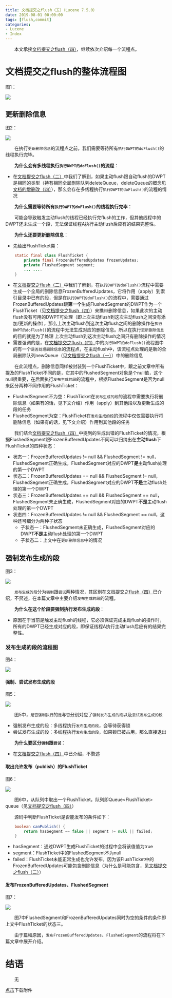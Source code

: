 ```yaml
---
title: 文档提交之flush（五）（Lucene 7.5.0）
date: 2019-08-01 00:00:00
tags: [flush,commit]
categories:
- Lucene
- Index
---
```


&emsp;&emsp;本文承接[文档提交之flush（四）](https://www.amazingkoala.com.cn/Lucene/Index/2019/0730/文档提交之flush（四）)，继续依次介绍每一个流程点。

# 文档提交之flush的整体流程图

图1：

<img src="http://www.amazingkoala.com.cn/uploads/lucene/index/文档提交/文档提交之flush（五）/1.png">

## 更新删除信息

图2：

<img src="http://www.amazingkoala.com.cn/uploads/lucene/index/文档提交/文档提交之flush（五）/2.png">

&emsp;&emsp;在执行`更新删除信息`的流程点之前，我们需要等待所有`执行DWPT的doFlush()`的线程执行完毕。

&emsp;&emsp;**为什么会有多线程执行`执行DWPT的doFlush()`的流程**：

- 在[文档提交之flush（二）](https://www.amazingkoala.com.cn/Lucene/Index/2019/0718/文档提交之flush（二）)中我们了解到，如果主动flush跟自动flush的DWPT是相同的类型（持有相同全局删除队列deleteQueue，deleteQueue的概念见[文档的增删改（四）](https://www.amazingkoala.com.cn/Lucene/Index/2019/0704/文档的增删改（四）)），那么会存在多线程执行`执行DWPT的doFlush()`的流程的情况

&emsp;&emsp;**为什么需要等待所有`执行DWPT的doFlush()`的线程执行完毕**：

&emsp;&emsp;可能会导致触发主动flush的线程已经执行完flush的工作，但其他线程中的DWPT还未生成一个段，无法保证线程A执行主动flush后应有的结果完整性。

&emsp;&emsp;**为什么还要更新删除信息**：

- 先给出FlushTicket类：

```java
    static final class FlushTicket {
        private final FrozenBufferedUpdates frozenUpdates;
        private FlushedSegment segment;
        ... ....
    } 
```

- 在[文档提交之flush（二）](https://www.amazingkoala.com.cn/Lucene/Index/2019/0718/文档提交之flush（二）)中我们了解到，在`执行DWPT的doFlush()`流程中需要生成一个全局的删除信息FrozenBufferedUpdates，它将作用（apply）到索引目录中已有的段，但是在`执行DWPT的doFlush()`的流程中，需要通过FrozenBufferedUpdates跟**第一个**生成FlushedSegment的DWPT作为一个FlushTicket（见[文档提交之flush（四）](https://www.amazingkoala.com.cn/Lucene/Index/2019/0730/文档提交之flush（四）)）来携带删除信息，如果此次的主动flush没有可用的DWPT可处理（即上次主动flush到这次主动flush之间没有添加/更新的操作），那么上次主动flush到这次主动flush之间的删除操作在`执行DWPT的doFlush()`的流程中无法生成对应的删除信息。所以在执行`更新删除信息`的目的就是为了处理 上次主动flush到这次主动flush之间只有删除操作的情况
- 需要强调的是，在[文档提交之flush（四）](https://www.amazingkoala.com.cn/Lucene/Index/2019/0730/文档提交之flush（四）)中的`执行DWPT的doFlush()`流程图中的有一个`是否处理删除信息`的流程点，在主动flush中，该流程点处理的是新的全局删除队列newQueue（见[文档提交之flush（一）](https://www.amazingkoala.com.cn/Lucene/Index/2019/0716/文档提交之flush（一）)）中的删除信息

&emsp;&emsp;在此流程点，删除信息同样被封装到一个FlushTicket中，跟之前文章中所有提及的FlushTicket不同的是，它其中的FlushedSegment对象是个null值，这个null很重要，在后面执行`发布生成的段`的流程中，根据FlushedSegment是否为null来区分两种不同作用的FlushTicket：

- FlushedSegment不为空：FlushTicket在`发布生成的段`的流程中需要执行将删除信息（如果有的话，见下文介绍）作用（apply）到其他段以及更新生成的段的任务
- FlushedSegment为空：FlushTicket在`发布生成的段`的流程中仅仅需要执行将删除信息（如果有的话，见下文介绍）作用到其他段的任务

&emsp;&emsp;我们结合[文档提交之flush（四）](https://www.amazingkoala.com.cn/Lucene/Index/2019/0730/文档提交之flush（四）)中提到的生成出错的FlushTicket的情况，根据FlushedSegment跟FrozenBufferedUpdates不同可以归纳出在**主动flush**下FlushTicket的四种状态：

- 状态一：FrozenBufferedUpdates != null && FlushedSegment != null，FlushedSegment正确生成，FlushedSegment对应的DWPT**是**主动flush处理的第一个DWPT
- 状态二：FrozenBufferedUpdates == null && FlushedSegment != null，FlushedSegment正确生成，FlushedSegment对应的DWPT**不是**主动flush处理的第一个DWPT
- 状态三：FrozenBufferedUpdates == null && FlushedSegment == null，FlushedSegment未正确生成，FlushedSegment对应的DWPT**不是**主动flush处理的第一个DWPT
- 状态四：FrozenBufferedUpdates !=  null && FlushedSegment == null，这种还可细分为两种子状态
  - 子状态一：FlushedSegment未正确生成，FlushedSegment对应的DWPT**不是**主动flush处理的第一个DWPT
  - 子状态二：上文中在`更新删除信息`中的情况

## 强制发布生成的段

图3：

<img src="http://www.amazingkoala.com.cn/uploads/lucene/index/文档提交/文档提交之flush（五）/3.png">

&emsp;&emsp;`发布生成的段`分为`强制`跟`尝试`两种情况，其区别在[文档提交之flush（四）](https://www.amazingkoala.com.cn/Lucene/Index/2019/0730/文档提交之flush（四）)已介绍，不赘述，在本篇文章中主要介绍`发布生成的段`的流程。

&emsp;&emsp;**为什么在这个阶段要强制执行发布生成的段**：

- 原因在于当前是触发主动flush的线程，它必须保证完成主动flush的操作时，所有的DWPT已经生成对应的段，即保证线程A执行主动flush后应有的结果完整性。

### 发布生成的段的流程图

图4：

<img src="http://www.amazingkoala.com.cn/uploads/lucene/index/文档提交/文档提交之flush（五）/4.png">

#### 强制、尝试发布生成的段

图5：

<img src="http://www.amazingkoala.com.cn/uploads/lucene/index/文档提交/文档提交之flush（五）/5.png">

&emsp;&emsp;图5中，`是否强制执行`的`是`与`否`分别对应了`强制发布生成的段`以及`尝试发布生成的段`

- 强制发布生成的段：多线程执行`发布生成的段`，会等待获得锁
- 尝试发布生成的段：多线程执行`发布生成的段`，如果锁已被占用，那么直接退出

&emsp;&emsp;**为什么要区分`强制`跟`尝试`**：

- 在[文档提交之flush（四）](https://www.amazingkoala.com.cn/Lucene/Index/2019/0730/文档提交之flush（四）)中已介绍，不赘述

#### 取出允许发布（publish）的FlushTicket

图6：

<img src="http://www.amazingkoala.com.cn/uploads/lucene/index/文档提交/文档提交之flush（五）/6.png">

&emsp;&emsp;图6中，从队列中取出一个FlushTicket，队列即Queue&lt;FlushTicket&gt; queue（见[文档提交之flush（四）](https://www.amazingkoala.com.cn/Lucene/Index/2019/0730/文档提交之flush（四）)）

&emsp;&emsp;源码中判断FlushTicket是否能发布的条件如下：

```java
    boolean canPublish() {
        return hasSegment == false || segment != null || failed;
    }
```

- hasSegment：通过DWPT生成FlushTicket的过程中会将该值值为true
- segment：FlushTicket中的FlushedSegment不为null
- failed：FlushTicket未能正常生成也允许发布，因为该FlushTicket中的FrozenBufferedUpdates可能包含删除信息（为什么是可能包含，见[文档提交之flush（二）](https://www.amazingkoala.com.cn/Lucene/Index/2019/0718/文档提交之flush（二）)）

#### 发布FrozenBufferedUpdates、FlushedSegment

图7：

<img src="http://www.amazingkoala.com.cn/uploads/lucene/index/文档提交/文档提交之flush（五）/7.png">

&emsp;&emsp;图7中FlushedSegment和FrozenBufferedUpdates同时为空的条件的条件即上文中FlushTicket的状态三。

&emsp;&emsp;由于篇幅原因，`发布FrozenBufferedUpdates`、`FlushedSegment`的流程将在下篇文章中展开介绍。

# 结语

&emsp;&emsp;无

[点击](http://www.amazingkoala.com.cn/attachment/Lucene/Index/文档提交/文档提交之flush（五）/文档提交之flush（五）.zip)下载附件